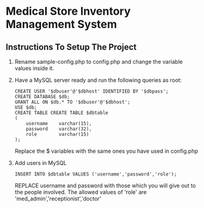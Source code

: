 Medical Store Inventory Management System
=========================================


Instructions To Setup The Project
---------------------------------
1.	Rename sample-config.php to config.php and change the variable values inside it.

2.	Have a MySQL server ready and run the following queries as root:
	
	    CREATE USER '$dbuser'@'$dbhost' IDENTIFIED BY '$dbpass';
	    CREATE DATABASE $db;
	    GRANT ALL ON $db.* TO '$dbuser'@'$dbhost';
	    USE $db;
	    CREATE TABLE CREATE TABLE $dbtable
	    (
		    username    varchar(15),
		    password    varchar(32),
		    role        varchar(15)
	    );
	
	Replace the $ variables with the same ones you have used in config.php

3.	Add users in MySQL
	
	    INSERT INTO $dbtable VALUES ('username','password','role');
	
	REPLACE username and password with those which you will give out to the people involved.
	The allowed values of 'role' are 'med_admin','receptionist','doctor'
